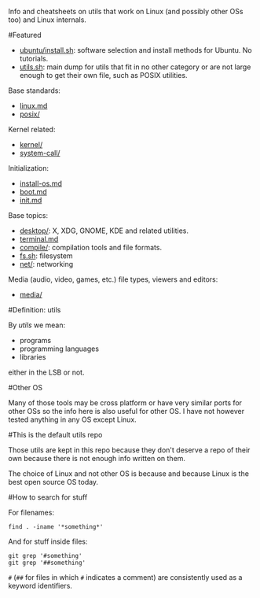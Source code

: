 Info and cheatsheets on utils that work on Linux (and possibly other OSs too) and Linux internals.

#Featured

- [ubuntu/install.sh](ubuntu/install.sh): software selection and install methods for Ubuntu. No tutorials.
- [utils.sh](utils.sh): main dump for utils that fit in no other category or are not large enough to get their own file, such as POSIX utilities.

Base standards:

- [linux.md](linux.md)
- [posix/](posix/)

Kernel related:

- [kernel/](kernel/)
- [system-call/](system-call/)

Initialization:

- [install-os.md](install-os.md)
- [boot.md](boot.md)
- [init.md](init.md)

Base topics:

- [desktop/](desktop/): X, XDG, GNOME, KDE and related utilities.
- [terminal.md](terminal.md)
- [compile/](compile/): compilation tools and file formats.
- [fs.sh](fs.sh): filesystem
- [net/](net/): networking

Media (audio, video, games, etc.) file types, viewers and editors:

- [media/](media)

#Definition: utils

By *utils* we mean:

- programs
- programming languages
- libraries

either in the LSB or not.

#Other OS

Many of those tools may be cross platform or have very similar ports for other OSs so the info here is also useful for other OS. I have not however tested anything in any OS except Linux.

#This is the default utils repo

Those utils are kept in this repo because they don't deserve a repo of their own because there is not enough info written on them.

The choice of Linux and not other OS is because and because Linux is the best open source OS today.

#How to search for stuff

For filenames:

    find . -iname '*something*'

And for stuff inside files:

    git grep '#something'
    git grep '##something'

`#` (`##` for files in which `#` indicates a comment) are consistently used as a keyword identifiers.
